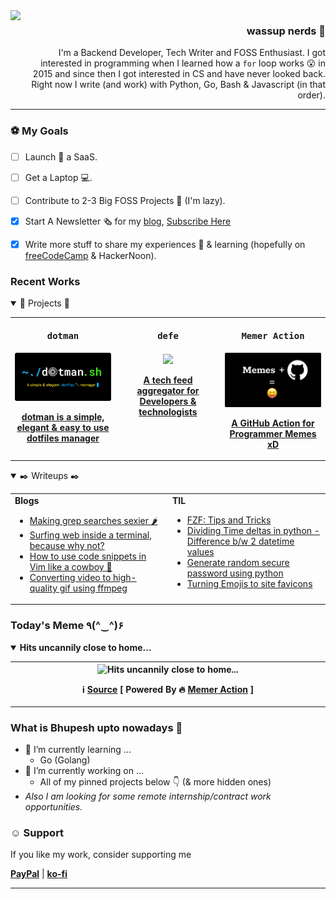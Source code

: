 

<img align="left" src="https://gist.github.com/Bhupesh-V/0246a3f681d2533d21efb1206d1ba9d4/raw/af7d53bfdbf30f725ef7ade206200086820739fd/AboutMe.gif" height="100px"> 
<div>
  <h3 align="right">wassup nerds 🖖</h3>
  <p align="right">I'm a Backend Developer, Tech Writer and FOSS Enthusiast. I got interested in programming when I learned how a <code>for</code> loop works 😮 in 2015 and since then I got interested in CS and have never looked back. Right now I write (and work) with Python, Go, Bash &amp; Javascript (in that order).</p>
</div>


---
### ⚽ My Goals 

- [ ] Launch 🚀 a SaaS.
- [ ] Get a Laptop 💻.
- [ ] Contribute to 2-3 Big FOSS Projects 🙈 (I'm lazy).
- [x] Start A Newsletter 🗞️ for my [blog](https://bhupesh-v.github.io), [Subscribe Here](https://buttondown.email/bhupesh)
- [x] Write more stuff to share my experiences 🤔 & learning (hopefully on [freeCodeCamp](https://www.freecodecamp.org/news/author/bhupesh/) & HackerNoon).


### Recent Works
<details open>
  <summary>🌟 Projects 🌟</summary>
  <table>
    <tr>
      <td valign="top" width="33%"><samp><h4 align="center">dotman</h4></samp>
        <p align="center">
        <img align="center" src="https://github.com/Bhupesh-V/dotman/blob/master/assets/dotman-logo.png" width="200"><br><br>
        <a href="https://github.com/Bhupesh-V/dotman"><b> dotman is a simple, elegant  &amp;  easy to use dotfiles manager</b></a>
        </p>
      </td>
      <td valign="top" width="33%"><samp><h4 align="center">defe</h4></samp>
        <p align="center">
        <img align="center" src="https://raw.githubusercontent.com/Bhupesh-V/defe/2836e20d0416a4232e7d7f81a7988250e1d6718d/static/images/logodefe.svg" width="100"> <br><br>
        <a href="https://github.com/Bhupesh-V/defe"><b> A tech feed aggregator for Developers  &amp; technologists</b></a>
        </p>
      </td>
      <td valign="top" width="33%"><samp><h4 align="center">Memer Action</h4></samp>
        <p align="center">
           <img align="center" src="https://github.com/Bhupesh-V/memer-action/blob/master/images/header.png?raw=true" width="178"><br><br>
           <a href="https://github.com/Bhupesh-V/memer-action"><b>A GitHub Action for Programmer Memes xD</b></a>
        </p>
      </td>
    </tr>
  </table>
</details>


<details open>
  <summary>✒️ Writeups ✒️</summary>
  <table>
    <tr>
      <td valign="top" width="50%"><b>Blogs</b>
          <ul> 
<li><a title="grep is a life-saver for many but it is not so good with terminal UX, in this short tutorial I share some tips that can help make your grep experience a bit more pleasant!" href="https://bhupesh-v.github.io/making-grep-searches-sexier">Making grep searches sexier 🌶️</a></li><li><a title="I recently wrote a python script to surf the web (see search results) directly into the terminal." href="https://bhupesh-v.github.io/surfing-web-inside-terminal-using-vim-python">Surfing web inside a terminal, because why not?</a></li><li><a title="Its time to increase your horsepower and write code faster than before. In this tutorial I will cover how to setup and use code-snippets in Vim or NeoVim for Go, Python, Bash and Markdown (since I deal with them everyday)" href="https://bhupesh-v.github.io/learn-how-to-use-code-snippets-vim-cowboy">How to use code snippets in Vim like a cowboy 🤠️</a></li><li><a title="Converting videos to GIFs using ffmpeg is a pain in the ass if you don’t know what’s happening. GIF size getting 10x the size of original video ? Don’t worry, I got you!" href="https://bhupesh-v.github.io/convert-videos-high-quality-gif-ffmpeg">Converting video to high-quality gif using ffmpeg</a></li><td valign="top" width="50%"><b>TIL</b>
<ul><li><a href="https://bhupesh.gitbook.io/notes/shell/fzf-tips-tricks">FZF: Tips and Tricks</a></li><li><a href="https://bhupesh.gitbook.io/notes/python/dividing-time-deltas-python">Dividing Time deltas in python - Difference b/w 2 datetime values</a></li><li><a href="https://bhupesh.gitbook.io/notes/python/generating-random-secure-password-python">Generate random secure password using python</a></li><li><a href="https://bhupesh.gitbook.io/notes/webdev/turning-emojis-into-site-favicons">Turning Emojis to site favicons</a></li></ul></td></tr></table></details>

### Today's Meme ٩(^‿^)۶

<details open><summary><b>Hits uncannily close to home...</b></summary>

<table>
<tr>
<th valign="top" width="50%">
<img title="Memes here update every 69th minute, come back again for new memes ;)" alt="Hits uncannily close to home..." src="https://i.redd.it/db3f13o6rtp61.png" height="50%"><br>
<p><strong>ℹ️ <a href="https://www.reddit.com/r/ProgrammerHumor/comments/mf8kyx/hits_uncannily_close_to_home/">Source</a> [ Powered By 🔥 <a href="https://github.com/Bhupesh-V/memer-action">Memer Action</a> ]</strong></p>
</th>
</tr>
</table>
</details>
</ul></td>

### What is Bhupesh upto nowadays 👀

- 🌱 I’m currently learning ...
   - Go (Golang)
- 🔭 I’m currently working on ...
    - All of my pinned projects below 👇 (& more hidden ones)
- _Also I am looking for some remote internship/contract work opportunities._


### ☺️ Support
If you like my work, consider supporting me

[**PayPal**](https://paypal.me/BhupeshVarshney) | [**ko-fi**](https://ko-fi.com/bhupesh)

---
